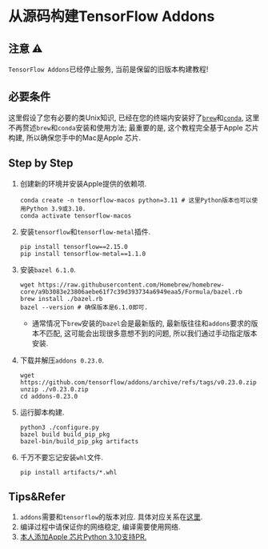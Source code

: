 # 从源码构建TensorFlow Addons

## 注意 ⚠️

`TensorFlow Addons`已经停止服务, 当前是保留的旧版本构建教程!

## 必要条件

这里假设了您有必要的类Unix知识, 已经在您的终端内安装好了[`brew`](https://brew.sh)和[`conda`](https://github.com/conda-forge/miniforge), 这里不再赘述`brew`和`conda`安装和使用方法; 最重要的是, 这个教程完全基于Apple 芯片构建, 所以确保您手中的Mac是Apple 芯片.

## Step by Step

1. 创建新的环境并安装Apple提供的依赖项.

   ```shell
   conda create -n tensorflow-macos python=3.11 # 这里Python版本也可以使用Python 3.9或3.10.
   conda activate tensorflow-macos
   ```
   
2. 安装`tensorflow`和`tensorflow-metal`插件.

   ```shell
   pip install tensorflow==2.15.0
   pip install tensorflow-metal==1.1.0
   ```

3. 安装`bazel 6.1.0`.

   ```shell
   wget https://raw.githubusercontent.com/Homebrew/homebrew-core/a9b3083e23806aebe61f7c39d393734a6949eaa5/Formula/bazel.rb
   brew install ./bazel.rb
   bazel --version # 确保版本是6.1.0即可.
   ```

   * 通常情况下`brew`安装的`bazel`会是最新版的, 最新版往往和`addons`要求的版本不匹配, 这可能会出现很多意想不到的问题, 所以我们通过手动指定版本安装.

4. 下载并解压`addons 0.23.0`.

   ```shell
   wget https://github.com/tensorflow/addons/archive/refs/tags/v0.23.0.zip
   unzip ./v0.23.0.zip
   cd addons-0.23.0
   ```

5. 运行脚本构建.

   ```shell
   python3 ./configure.py
   bazel build build_pip_pkg
   bazel-bin/build_pip_pkg artifacts
   ```

6. 千万不要忘记安装`whl`文件.

   ```shell
   pip install artifacts/*.whl
   ```

## Tips&Refer

1. `addons`需要和`tensorflow`的版本对应. 具体对应关系在[这里](https://github.com/tensorflow/addons/blob/a5cd76d341c594f464a5c9be8e572ed5bd3f3b8b/README.md?plain=1#L80).
2. 编译过程中请保证你的网络稳定, 编译需要使用网络.
3. [本人添加Apple 芯片Python 3.10支持PR.](https://github.com/tensorflow/addons/pull/2718)

